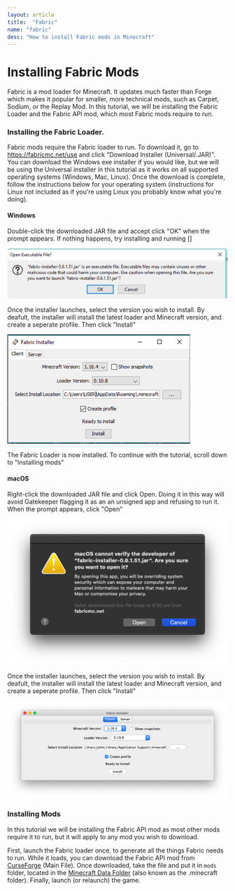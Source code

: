 ```yaml
---
layout: article
title:  "Fabric"
name: "fabric"
desc: "How to install Fabric mods in Minecraft"
---
```

# Installing Fabric Mods
Fabric is a mod loader for Minecraft. It updates much faster than Forge which makes it popular for smaller, more technical mods, such as Carpet, Sodium, or the Replay Mod. In this tutorial, we will be installing the Fabric Loader and the Fabric API mod, which most Fabric mods require to run.

### Installing the Fabric Loader.
Fabric mods require the Fabric loader to run. To download it, go to https://fabricmc.net/use and click "Download Installer (Universal/.JAR)". You can download the Windows exe installer if you would like, but we will be using the Universal installer in this tutorial as it works on all supported operating systems (Windows, Mac, Linux). Once the download is complete, follow the instructions below for your operating system (instructions for Linux not included as if you're using Linux you probably know what you're doing).

#### Windows
Double-click the downloaded JAR file and accept click "OK" when the prompt appears. If nothing happens, try installing and running []

![](/static/images/help/guides/mods/fabric/Windows-1.png) 

Once the installer launches, select the version you wish to install. By deafult, the installer will install the latest loader and Minecraft version, and create a seperate profile. Then click "Install"

![](/static/images/help/guides/mods/fabric/Windows-2.png)

The Fabric Loader is now installed. To continue with the tutorial, scroll down to "Installing mods"

#### macOS
Right-click the downloaded JAR file and click Open. Doing it in this way will avoid Gatekeeper flagging it as an an unsigned app and refusing to run it. When the prompt appears, click "Open"

![](/static/images/help/guides/mods/fabric/macOS-1.png)

Once the installer launches, select the version you wish to install. By deafult, the installer will install the latest loader and Minecraft version, and create a seperate profile. Then click "Install"

![](/static/images/help/guides/mods/fabric/macOS-2.png)

### Installing Mods
In this tutorial we will be installing the Fabric API mod as most other mods require it to run, but it will apply to any mod you wish to download.

First, launch the Fabric loader once, to generate all the things Fabric needs to run. While it loads, you can download the Fabric API mod from [CurseForge](https://www.curseforge.com/minecraft/mc-mods/fabric-api/files) (Main File). Once downloaded, take the file and put it in `mods` folder, located in the [Minecraft Data Folder](/_help/guides/finding-minecraft-data-folder) (also known as the .minecraft folder). Finally, launch (or relaunch) the game.